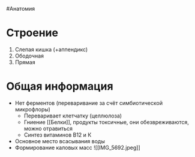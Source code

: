 #Анатомия 
# Строение
1. Слепая кишка (+аппендикс)
2. Ободочная
3. Прямая
# Общая информация
- Нет ферментов (переваривание за счёт симбиотической микрофлоры)
	- Переваривает клетчатку (целлюлоза)
	- Гниение [[Белки]], продукты токсичные, они обезвреживаются, можно отравиться
	- Синтез витаминов В12 и К
- Основное место всасывания воды
- Формирование каловых масс 
![[IMG_5692.jpeg]]